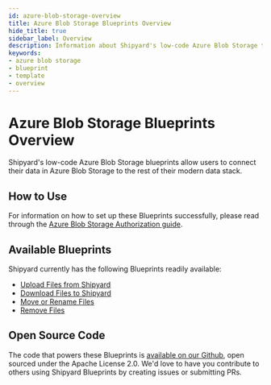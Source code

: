 ```yaml
---
id: azure-blob-storage-overview
title: Azure Blob Storage Blueprints Overview
hide_title: true
sidebar_label: Overview
description: Information about Shipyard's low-code Azure Blob Storage templates.
keywords:
- azure blob storage
- blueprint
- template
- overview
---
```


# Azure Blob Storage Blueprints Overview

Shipyard's low-code Azure Blob Storage blueprints allow users to connect their data in Azure Blob Storage to the rest of their modern data stack.


## How to Use
For information on how to set up these Blueprints successfully, please read through the [Azure Blob Storage Authorization guide](azure-blob-storage-authorization.md).


## Available Blueprints
Shipyard currently has the following Blueprints readily available: 
- [Upload Files from Shipyard](azure-blob-storage-upload-files.md)
- [Download Files to Shipyard](azure-blob-storage-download-files.md)
- [Move or Rename Files](azure-blob-storage-move-or-rename-files.md)
- [Remove Files](azure-blob-storage-remove-files.md)

## Open Source Code
The code that powers these Blueprints is [available on our Github](https://www.shipyardapp.com/docs/blueprint-library/azure-blob-storage), open sourced under the Apache License 2.0. We'd love to have you contribute to others using Shipyard Blueprints by creating issues or submitting PRs.
